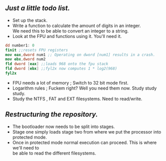 ## *Just a little todo list.*
* Set up the stack.
* Write a function to calculate the amount of digits in an integer.
   <br />We need this to be able to convert an integer to a string.
* Look at the FPU and functions using it. You'll need it.
```nasm
dd number1: 0
finit ;;resets FPU registers
mov eax,dword num1 ;; Operating on dword [num1] results in a crash.
mov ebx,dword num2
fld dword [eax] ;;loads 968 onto the fpu stack
fld dword [ebx] ;;fyl2x now computes 1 * log2(968)
fyl2x
```
* FPU needs a lot of memory ; Switch to 32 bit mode first.
* Logarithm rules ; Fuckem right? Well you need them now. Study study study.
* Study the NTFS , FAT and EXT filesystems. Need to read/write.

## *Restructuring the repository.*
* The bootloader now needs to be split into stages.
* Stage one simply loads stage two from where we put the processor into protected        mode.
* Once in protected mode normal execution can proceed. This is where we'll need to <br /> be able to read the different filesystems.
